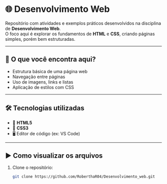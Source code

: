 # 🌐 Desenvolvimento Web

Repositório com atividades e exemplos práticos desenvolvidos na disciplina de **Desenvolvimento Web**.  
O foco aqui é explorar os fundamentos de **HTML** e **CSS**, criando páginas simples, porém bem estruturadas.

---

## 🧾 O que você encontra aqui?

- Estrutura básica de uma página web  
- Navegação entre páginas  
- Uso de imagens, links e listas  
- Aplicação de estilos com CSS  

---

## 🛠 Tecnologias utilizadas

- 📄 **HTML5**  
- 🎨 **CSS3**  
- 🖥️ Editor de código (ex: VS Code)  

---

## ▶️ Como visualizar os arquivos

1. Clone o repositório:
   ```bash
   git clone https://github.com/RoberthaR04/Desenvolvimento_web.git
